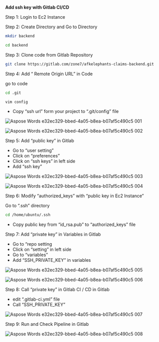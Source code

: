 

**Add ssh key with Gitlab CI/CD** 

Step 1: Login to Ec2 Instance

Step 2: Create Directory and Go to Directory
```bash
mkdir backend 
```
```bash
cd backend
```
Step 3: Clone code from Gitlab Repository

```bash
git clone https://gitlab.com/zone7/afkelephants-claims-backend.git 
```
Step 4:  Add “ Remote Origin URL” in Code

go to code
```bash
cd .git
```
```bash
vim config
```
- Copy “ssh url” form your project to “.git/config” file

![Aspose Words e32ec329-bbed-4a05-b8ea-b07af5c490c5 001](https://user-images.githubusercontent.com/95607370/173498420-acaaa24a-015c-4dfb-a002-1ed7995ee3cb.png)

![Aspose Words e32ec329-bbed-4a05-b8ea-b07af5c490c5 002](https://user-images.githubusercontent.com/95607370/173498465-75c9fd12-9fc3-4608-8571-f5b7d6c9d7d0.png)

Step 5:  Add “public key” in Gitlab

- Go to “user setting”
- Click on “preferences”
- Click on “ssh keys” in left side
- Add “ssh key”

![Aspose Words e32ec329-bbed-4a05-b8ea-b07af5c490c5 003](https://user-images.githubusercontent.com/95607370/173498502-0ac6c13b-0223-4fda-be8b-8d1c3e63adec.png)

![Aspose Words e32ec329-bbed-4a05-b8ea-b07af5c490c5 004](https://user-images.githubusercontent.com/95607370/173498525-6714cdee-3b82-4c6d-9061-9fb1cac8ec49.png)

Step 6: Modify “authorized\_keys” with “public key in Ec2 Instance”

Go to “.ssh” directory
```bash
cd /home/ubuntu/.ssh 
```
- Copy public key from “id\_rsa.pub” to “authorized\_keys” file

Step 7: Add “private key” in Variables in Gitlab

- Go to “repo setting
- Click on “setting” in left side
- Go to “variables”
- Add “SSH\_PRIVATE\_KEY” in variables

![Aspose Words e32ec329-bbed-4a05-b8ea-b07af5c490c5 005](https://user-images.githubusercontent.com/95607370/173498606-c46e8c11-f703-4fd7-a8c0-04eeb9ab9ee4.png)

![Aspose Words e32ec329-bbed-4a05-b8ea-b07af5c490c5 006](https://user-images.githubusercontent.com/95607370/173498638-587783f7-eb77-4eef-8d68-65bde0a49407.png)

Step 8: Call “private key” in Gitlab CI / CD in Gitlab

- edit “.gitlab-ci.yml” file
- Call “SSH\_PRIVATE\_KEY”

![Aspose Words e32ec329-bbed-4a05-b8ea-b07af5c490c5 007](https://user-images.githubusercontent.com/95607370/173498687-43ef2af7-9fd3-49a8-b377-d964a327e6a5.png)

Step 9: Run and Check Pipeline in Gitlab

![Aspose Words e32ec329-bbed-4a05-b8ea-b07af5c490c5 008](https://user-images.githubusercontent.com/95607370/173498726-2650e445-362c-4385-8924-760634a3076a.png)




